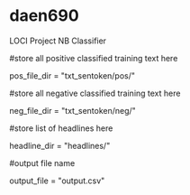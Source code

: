 # daen690
LOCI Project NB Classifier

#store all positive classified training text here

pos_file_dir = "txt_sentoken/pos/"

#store all negative classified training text here

neg_file_dir = "txt_sentoken/neg/"

#store list of headlines here

headline_dir = "headlines/"

#output file name

output_file = "output.csv"
